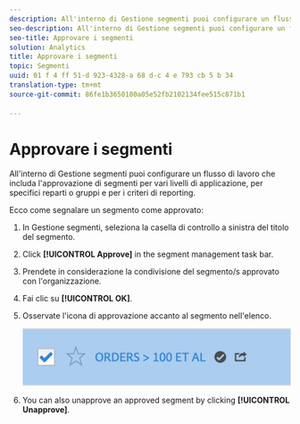 ```yaml
---
description: All'interno di Gestione segmenti puoi configurare un flusso di lavoro che includa l'approvazione di segmenti per vari livelli di applicazione, per specifici reparti o gruppi e per i criteri di reporting.
seo-description: All'interno di Gestione segmenti puoi configurare un flusso di lavoro che includa l'approvazione di segmenti per vari livelli di applicazione, per specifici reparti o gruppi e per i criteri di reporting.
seo-title: Approvare i segmenti
solution: Analytics
title: Approvare i segmenti
topic: Segmenti
uuid: 01 f 4 ff 51-d 923-4328-a 68 d-c 4 e 793 cb 5 b 34
translation-type: tm+mt
source-git-commit: 86fe1b3650100a05e52fb2102134fee515c871b1

---
```



# Approvare i segmenti

All'interno di Gestione segmenti puoi configurare un flusso di lavoro che includa l'approvazione di segmenti per vari livelli di applicazione, per specifici reparti o gruppi e per i criteri di reporting.

Ecco come segnalare un segmento come approvato:

1. In Gestione segmenti, seleziona la casella di controllo a sinistra del titolo del segmento.
1. Click **[!UICONTROL Approve]** in the segment management task bar.
1. Prendete in considerazione la condivisione del segmento/s approvato con l'organizzazione.
1. Fai clic su **[!UICONTROL OK]**.
1. Osservate l'icona di approvazione accanto al segmento nell'elenco.

   ![](assets/seg_approved.png)

1. You can also unapprove an approved segment by clicking **[!UICONTROL Unapprove]**.

